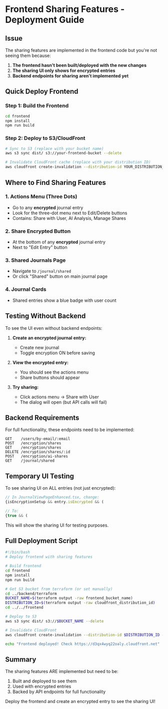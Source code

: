 # Frontend Sharing Features - Deployment Guide

## Issue
The sharing features are implemented in the frontend code but you're not seeing them because:

1. **The frontend hasn't been built/deployed with the new changes**
2. **The sharing UI only shows for encrypted entries** 
3. **Backend endpoints for sharing aren't implemented yet**

## Quick Deploy Frontend

### Step 1: Build the Frontend
```bash
cd frontend
npm install
npm run build
```

### Step 2: Deploy to S3/CloudFront
```bash
# Sync to S3 (replace with your bucket name)
aws s3 sync dist/ s3://your-frontend-bucket --delete

# Invalidate CloudFront cache (replace with your distribution ID)
aws cloudfront create-invalidation --distribution-id YOUR_DISTRIBUTION_ID --paths "/*"
```

## Where to Find Sharing Features

### 1. **Actions Menu (Three Dots)**
- Go to any **encrypted** journal entry
- Look for the three-dot menu next to Edit/Delete buttons
- Contains: Share with User, AI Analysis, Manage Shares

### 2. **Share Encrypted Button**
- At the bottom of any **encrypted** journal entry
- Next to "Edit Entry" button

### 3. **Shared Journals Page**
- Navigate to `/journal/shared`
- Or click "Shared" button on main journal page

### 4. **Journal Cards**
- Shared entries show a blue badge with user count

## Testing Without Backend

To see the UI even without backend endpoints:

1. **Create an encrypted journal entry:**
   - Create new journal
   - Toggle encryption ON before saving
   
2. **View the encrypted entry:**
   - You should see the actions menu
   - Share buttons should appear

3. **Try sharing:**
   - Click actions menu → Share with User
   - The dialog will open (but API calls will fail)

## Backend Requirements

For full functionality, these endpoints need to be implemented:

```
GET    /users/by-email/:email
POST   /encryption/shares  
GET    /encryption/shares
DELETE /encryption/shares/:id
POST   /encryption/ai-shares
GET    /journal/shared
```

## Temporary UI Testing

To see sharing UI on ALL entries (not just encrypted):

```javascript
// In JournalViewPageEnhanced.tsx, change:
{isEncryptionSetup && entry.isEncrypted && (

// To:
{true && (
```

This will show the sharing UI for testing purposes.

## Full Deployment Script

```bash
#!/bin/bash
# Deploy frontend with sharing features

# Build frontend
cd frontend
npm install
npm run build

# Get S3 bucket from terraform (or set manually)
cd ../backend/terraform
BUCKET_NAME=$(terraform output -raw frontend_bucket_name)
DISTRIBUTION_ID=$(terraform output -raw cloudfront_distribution_id)
cd ../../frontend

# Deploy to S3
aws s3 sync dist/ s3://$BUCKET_NAME --delete

# Invalidate CloudFront
aws cloudfront create-invalidation --distribution-id $DISTRIBUTION_ID --paths "/*"

echo "Frontend deployed! Check https://d3qx4wyq22oaly.cloudfront.net"
```

## Summary

The sharing features ARE implemented but need to be:
1. Built and deployed to see them
2. Used with encrypted entries
3. Backed by API endpoints for full functionality

Deploy the frontend and create an encrypted entry to see the sharing UI!
